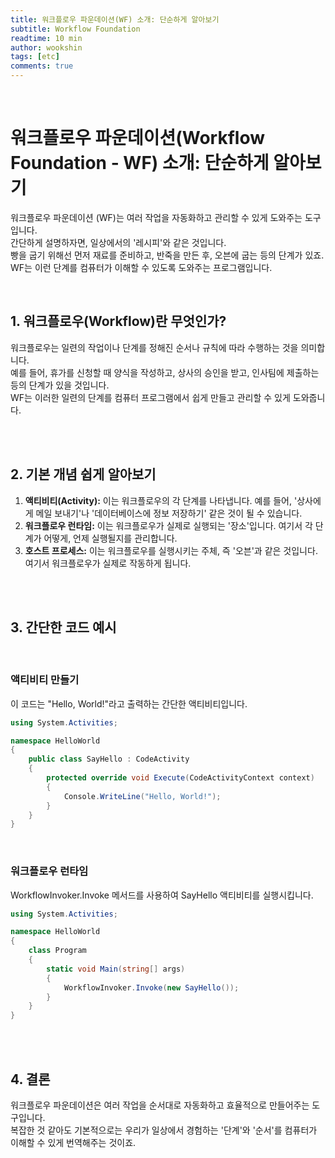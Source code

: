 ```yaml
---
title: 워크플로우 파운데이션(WF) 소개: 단순하게 알아보기
subtitle: Workflow Foundation
readtime: 10 min
author: wookshin
tags: [etc]
comments: true
---
```


<br/>

# 워크플로우 파운데이션(Workflow Foundation - WF) 소개: 단순하게 알아보기

워크플로우 파운데이션 (WF)는 여러 작업을 자동화하고 관리할 수 있게 도와주는 도구입니다.  
간단하게 설명하자면, 일상에서의 '레시피'와 같은 것입니다.  
빵을 굽기 위해선 먼저 재료를 준비하고, 반죽을 만든 후, 오븐에 굽는 등의 단계가 있죠. WF는 이런 단계를 컴퓨터가 이해할 수 있도록 도와주는 프로그램입니다.

<br/>

## 1. 워크플로우(Workflow)란 무엇인가?

워크플로우는 일련의 작업이나 단계를 정해진 순서나 규칙에 따라 수행하는 것을 의미합니다.  
예를 들어, 휴가를 신청할 때 양식을 작성하고, 상사의 승인을 받고, 인사팀에 제출하는 등의 단계가 있을 것입니다.  
WF는 이러한 일련의 단계를 컴퓨터 프로그램에서 쉽게 만들고 관리할 수 있게 도와줍니다.

<br/><br/>

## 2. 기본 개념 쉽게 알아보기

1. **액티비티(Activity):** 이는 워크플로우의 각 단계를 나타냅니다. 예를 들어, '상사에게 메일 보내기'나 '데이터베이스에 정보 저장하기' 같은 것이 될 수 있습니다.  
2. **워크플로우 런타임:** 이는 워크플로우가 실제로 실행되는 '장소'입니다. 여기서 각 단계가 어떻게, 언제 실행될지를 관리합니다.  
3. **호스트 프로세스:** 이는 워크플로우를 실행시키는 주체, 즉 '오븐'과 같은 것입니다. 여기서 워크플로우가 실제로 작동하게 됩니다.

<br/><br/>

## 3. 간단한 코드 예시

<br/>

### 액티비티 만들기

이 코드는 "Hello, World!"라고 출력하는 간단한 액티비티입니다.

```csharp
using System.Activities;

namespace HelloWorld
{
    public class SayHello : CodeActivity
    {
        protected override void Execute(CodeActivityContext context)
        {
            Console.WriteLine("Hello, World!");
        }
    }
}
```

<br/>

### 워크플로우 런타임

WorkflowInvoker.Invoke 메서드를 사용하여 SayHello 액티비티를 실행시킵니다.

```csharp
using System.Activities;

namespace HelloWorld
{
    class Program
    {
        static void Main(string[] args)
        {
            WorkflowInvoker.Invoke(new SayHello());
        }
    }
}
```

<br/><br/>

## 4. 결론

워크플로우 파운데이션은 여러 작업을 순서대로 자동화하고 효율적으로 만들어주는 도구입니다.  
복잡한 것 같아도 기본적으로는 우리가 일상에서 경험하는 '단계'와 '순서'를 컴퓨터가 이해할 수 있게 번역해주는 것이죠.

<br/><br/><br/><br/><br/>
